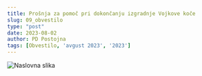 ```yaml
---
title: Prošnja za pomoč pri dokončanju izgradnje Vojkove koče
slug: 09_obvestilo
type: "post"
date: 2023-08-02
author: PD Postojna
tags: [Obvestilo, 'avgust 2023', '2023']
---
```



![Naslovna slika](/img/posts/UPN-DONACIJA.png)